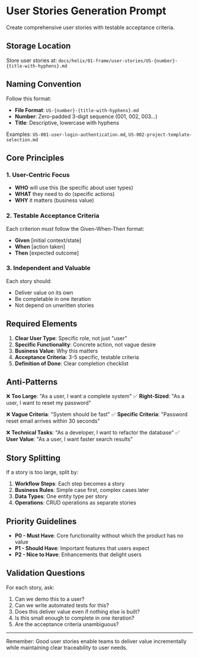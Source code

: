 # User Stories Generation Prompt

Create comprehensive user stories with testable acceptance criteria.

## Storage Location

Store user stories at: `docs/helix/01-frame/user-stories/US-{number}-{title-with-hyphens}.md`

## Naming Convention

Follow this format:
- **File Format**: `US-{number}-{title-with-hyphens}.md`
- **Number**: Zero-padded 3-digit sequence (001, 002, 003...)
- **Title**: Descriptive, lowercase with hyphens

Examples: `US-001-user-login-authentication.md`, `US-002-project-template-selection.md`

## Core Principles

### 1. User-Centric Focus
- **WHO** will use this (be specific about user types)
- **WHAT** they need to do (specific actions)
- **WHY** it matters (business value)

### 2. Testable Acceptance Criteria
Each criterion must follow the Given-When-Then format:
- **Given** [initial context/state]
- **When** [action taken]
- **Then** [expected outcome]

### 3. Independent and Valuable
Each story should:
- Deliver value on its own
- Be completable in one iteration
- Not depend on unwritten stories

## Required Elements

1. **Clear User Type**: Specific role, not just "user"
2. **Specific Functionality**: Concrete action, not vague desire
3. **Business Value**: Why this matters
4. **Acceptance Criteria**: 3-5 specific, testable criteria
5. **Definition of Done**: Clear completion checklist

## Anti-Patterns

❌ **Too Large**: "As a user, I want a complete system"
✅ **Right-Sized**: "As a user, I want to reset my password"

❌ **Vague Criteria**: "System should be fast"
✅ **Specific Criteria**: "Password reset email arrives within 30 seconds"

❌ **Technical Tasks**: "As a developer, I want to refactor the database"
✅ **User Value**: "As a user, I want faster search results"

## Story Splitting

If a story is too large, split by:
1. **Workflow Steps**: Each step becomes a story
2. **Business Rules**: Simple case first, complex cases later
3. **Data Types**: One entity type per story
4. **Operations**: CRUD operations as separate stories

## Priority Guidelines

- **P0 - Must Have**: Core functionality without which the product has no value
- **P1 - Should Have**: Important features that users expect
- **P2 - Nice to Have**: Enhancements that delight users

## Validation Questions

For each story, ask:
1. Can we demo this to a user?
2. Can we write automated tests for this?
3. Does this deliver value even if nothing else is built?
4. Is this small enough to complete in one iteration?
5. Are the acceptance criteria unambiguous?

---

Remember: Good user stories enable teams to deliver value incrementally while maintaining clear traceability to user needs.